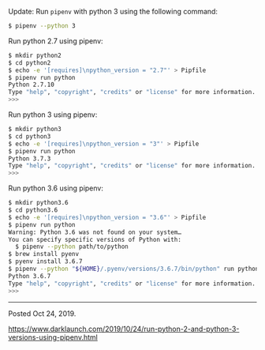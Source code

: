 Update: Run `pipenv` with python 3 using the following command:

```bash
$ pipenv --python 3
```

Run python 2.7 using pipenv:

```bash
$ mkdir python2
$ cd python2
$ echo -e '[requires]\npython_version = "2.7"' > Pipfile
$ pipenv run python
Python 2.7.10
Type "help", "copyright", "credits" or "license" for more information.
>>>
```

Run python 3 using pipenv:

```bash
$ mkdir python3
$ cd python3
$ echo -e '[requires]\npython_version = "3"' > Pipfile
$ pipenv run python
Python 3.7.3
Type "help", "copyright", "credits" or "license" for more information.
>>>
```

Run python 3.6 using pipenv:

```bash
$ mkdir python3.6
$ cd python3.6
$ echo -e '[requires]\npython_version = "3.6"' > Pipfile
$ pipenv run python
Warning: Python 3.6 was not found on your system…
You can specify specific versions of Python with:
  $ pipenv --python path/to/python
$ brew install pyenv
$ pyenv install 3.6.7
$ pipenv --python "${HOME}/.pyenv/versions/3.6.7/bin/python" run python
Python 3.6.7
Type "help", "copyright", "credits" or "license" for more information.
>>>
```

---

Posted Oct 24, 2019.

https://www.darklaunch.com/2019/10/24/run-python-2-and-python-3-versions-using-pipenv.html